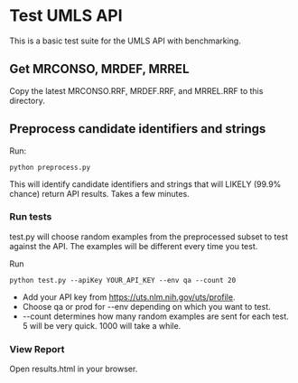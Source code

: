 # Test UMLS API

This is a basic test suite for the UMLS API with benchmarking. 

## Get MRCONSO, MRDEF, MRREL

Copy the latest MRCONSO.RRF, MRDEF.RRF, and MRREL.RRF to this directory.

## Preprocess candidate identifiers and strings

Run:

```
python preprocess.py 
```
This will identify candidate identifiers and strings that will LIKELY (99.9% chance) return API results. Takes a few minutes. 

### Run tests

test.py will choose random examples from the preprocessed subset to test against the API. The examples will be different every time you test. 

Run
```
python test.py --apiKey YOUR_API_KEY --env qa --count 20
```

* Add your API key from https://uts.nlm.nih.gov/uts/profile. 
* Choose qa or prod for --env depending on which you want to test. 
* --count determines how many random examples are sent for each test. 5 will be very quick. 1000 will take a while. 

### View Report

Open results.html in your browser. 
